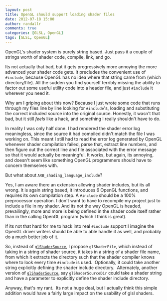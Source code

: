 ```yaml
---
layout: post
title: OpenGL should support loading shader files
date: 2012-07-18 15:00
author: randallr
comments: true
categories: [GLSL, OpenGL]
tags: [GLSL, OpenGL]
---
```

OpenGL's shader system is purely string based. Just pass it a couple of strings worth of shader code, compile, link, and go.

Its not actually that bad, but it gets progressively more annoying the more advanced your shader code gets. It precludes the convenient use of <code>#include</code>, because OpenGL has no idea where that string came from (which directory/file). All the sudden you find yourself terribly missing the ability to factor out some useful utility code into a header file, and just <code>#include</code> it wherever you need it.

Why am I griping about this now? Because I just wrote some code that runs through my files line by line looking for <code>#include</code>'s, loading and substituting the correct included source into the original source. Honestly, it wasn't that bad, but it still *feels* like a hack, and something I really shouldn't have to do.

In reality I was only half done. I had rendered the shader error log meaningless, since the source it had compiled didn't match the file I was working on. This meant I still had to read the error log generated by OpenGL whenever shader compilation failed, parse that, extract line numbers, and then figure out the correct line and file associated with the error message so that it would actually be meaningful. It works, but again, its annoying, and doesn't seem like something OpenGL programmers should have to concern themselves with.

But what about <code>ARB_shading_language_include</code>?

Yes, I am aware there an extension allowing shader includes, but its all wrong. It is again string based, it introduces 6 OpenGL functions, and requires its own compilation step. A <code>#include</code> should be a 100% preprocessor operation. I don't want to have to recompile my project just to include a file in my shader. And its not the way OpenGL is headed, prevailingly, more and more is being defined in the shader code itself rather than in the calling OpenGL program (which I think is great).

If its not that hard for me to hack into real <code>#include</code> support I imagine the OpenGL driver writers should be able to able handle it as well, and probably do a much better job of it.

So, instead of <a href="http://www.opengl.org/sdk/docs/man/xhtml/glShaderSource.xml"><code>glShaderSource</code></a>, I propose <code>glShaderFile</code>, which instead of taking in a string of shader source, it takes in a string of a shader file name, from which it extracts the directory such that the shader compiler knows where to look every time <code>#include</code> is used.  Optionally, it could take another string explicitly defining the shader include directory.  Alternately, another version of <a href="http://www.opengl.org/sdk/docs/man/xhtml/glShaderSource.xml"><code>glShaderSource</code></a>, say <code>glShaderSourceDir</code> could take a shader string and have a parameter to explicitly define the shader include directory.

Anyway, that's my rant.  Its not a huge deal, but I actually think this simple addition would have a fairly large impact on the usability of glsl shaders.
